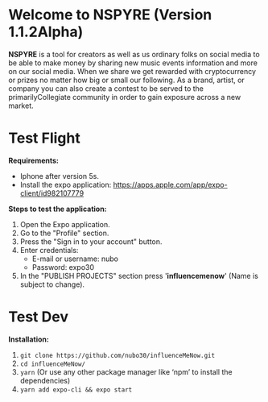 # Welcome to NSPYRE (Version 1.1.2Alpha)

**NSPYRE** is a tool for creators as well as us ordinary folks on social media to be able to make money by sharing new music events information and more on our social media. When we share we get rewarded with cryptocurrency or prizes no matter how big or small our following. As a brand, artist, or company you can also create a contest to be served to the primarilyCollegiate community in order to gain exposure across a new market.


# Test Flight

**Requirements:**

- Iphone after version 5s.
- Install the expo application: https://apps.apple.com/app/expo-client/id982107779

**Steps to test the application:**

1. Open the Expo application.
2. Go to the "Profile" section.
3. Press the "Sign in to your account" button.
4. Enter credentials:
      - E-mail or username: nubo
      - Password: expo30
5. In the "PUBLISH PROJECTS" section press '**influencemenow**' (Name is subject to change).

# Test Dev

**Installation:**

1. `git clone https://github.com/nubo30/influenceMeNow.git`
2. `cd influenceMeNow/`
3. `yarn` (Or use any other package manager like ‘npm’ to install the dependencies)
4. `yarn add expo-cli && expo start`